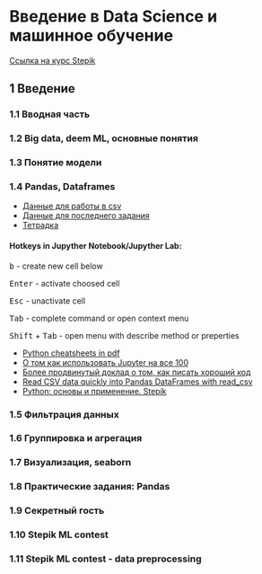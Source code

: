 # Введение в Data Science и машинное обучение

[Ссылка на курс Stepik](https://stepik.org/course/4852) 



## 1 Введение

### 1.1 Вводная часть 

### 1.2 Big data, deem ML, основные понятия 

### 1.3 Понятие модели

### 1.4 Pandas, Dataframes

- [Данные для работы в csv](datasets/ds&ml/StudentsPerformance.csv)
- [Данные для последнего задания](datasets/ds&ml/titanic.csv)
- [Тетрадка](jupyter/Lessons1_4.ipynb)



#### Hotkeys in Jupyther Notebook/Jupyther Lab:

<kbd>b</kbd> - create new cell below

<kbd>Enter</kbd> - activate choosed cell

<kbd>Esc</kbd> - unactivate cell

<kbd>Tab</kbd> - complete command or open context menu

<kbd>Shift</kbd> + <kbd>Tab</kbd> - open menu with describe method or preperties



- [Python cheatsheets in pdf](https://www.utc.fr/~jlaforet/Suppl/python-cheatsheets.pdf)
- [О том как использовать Jupyter на все 100](https://www.youtube.com/watch?v=GYiqqLMEzp8﻿)
- [Более продвинутый доклад о том, как писать хороший код ](https://www.youtube.com/watch?v=vZjm28HmqUY﻿)
- [Read CSV data quickly into Pandas DataFrames with read_csv](https://www.shanelynn.ie/python-pandas-read-csv-load-data-from-csv-files/)
- [Python: основы и применение. Stepik](https://stepik.org/course/512/promo)



### 1.5 Фильтрация данных

### 1.6 Группировка и агрегация

### 1.7 Визуализация, seaborn

### 1.8 Практические задания: Pandas

### 1.9 Секретный гость 

### 1.10 Stepik ML contest

### 1.11 Stepik ML contest - data preprocessing

